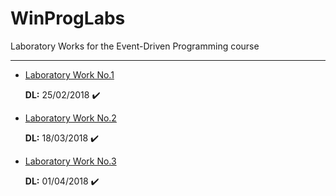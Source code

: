 # WinProgLabs
Laboratory Works for the Event-Driven Programming course

---

- [Laboratory Work No.1](https://github.com/skidne/WinProgLabs/tree/master/lab%231)

   __DL:__ 25/02/2018    :heavy_check_mark:

- [Laboratory Work No.2](https://github.com/skidne/WinProgLabs/tree/master/lab%232)

   __DL:__ 18/03/2018   :heavy_check_mark:

- [Laboratory Work No.3](https://github.com/skidne/WinProgLabs/tree/master/lab%233)

   __DL:__ 01/04/2018   :heavy_check_mark:

